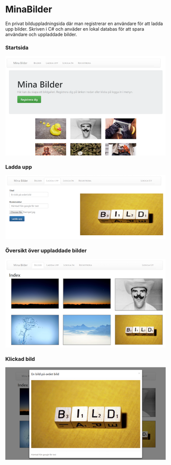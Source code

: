 # MinaBilder
En privat bilduppladningsida där man registrerar en användare för att ladda upp bilder.
Skriven i C# och anväder en lokal databas för att spara användare och uppladdade bilder. 
### Startsida
![Start](/screens/Start.PNG)

### Ladda upp
![Start](/screens/ladda-upp.PNG)

### Översikt över uppladdade bilder
![Start](/screens/alla-bilder.PNG)

### Klickad bild
![Start](/screens/klickad-bild.PNG)
